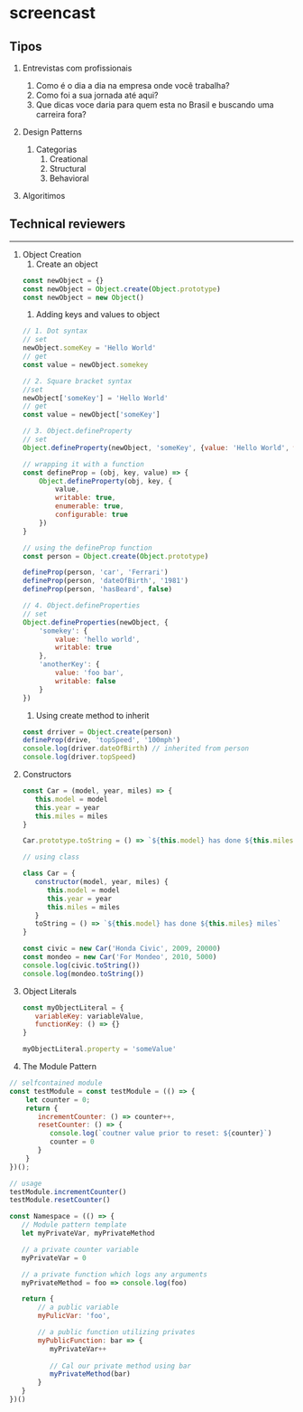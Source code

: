 # screencast

## Tipos

1. Entrevistas com profissionais
   1. Como é o dia a dia na empresa onde você trabalha?
   1. Como foi a sua jornada até aqui?
   1. Que dicas voce daria para quem esta no Brasil e buscando uma carreira fora?
   
1. Design Patterns
   1. Categorias
      1. Creational
      1. Structural
      1. Behavioral
      

1. Algoritimos


## Technical reviewers 

----

1. Object Creation
   1. Create an object
   ```javascript
   const newObject = {}
   const newObject = Object.create(Object.prototype)
   const newObject = new Object()
   ```
   1. Adding keys and values to object
   ```javascript
   // 1. Dot syntax
   // set
   newObject.someKey = 'Hello World'
   // get
   const value = newObject.somekey
   
   // 2. Square bracket syntax
   //set
   newObject['someKey'] = 'Hello World'
   // get
   const value = newObject['someKey']
   
   // 3. Object.defineProperty
   // set
   Object.defineProperty(newObject, 'someKey', {value: 'Hello World', writable: true, enumerable: true, configurable: true})
   
   // wrapping it with a function
   const defineProp = (obj, key, value) => {
       Object.defineProperty(obj, key, {
           value,
           writable: true,
           enumerable: true,
           configurable: true
       })
   }
   
   // using the defineProp function
   const person = Object.create(Object.prototype)
   
   defineProp(person, 'car', 'Ferrari')
   defineProp(person, 'dateOfBirth', '1981')
   defineProp(person, 'hasBeard', false)
   
   // 4. Object.defineProperties
   // set
   Object.defineProperties(newObject, {
       'somekey': {
           value: 'hello world',
           writable: true
       },
       'anotherKey': {
           value: 'foo bar',
           writable: false
       }
   })
   ```
   1. Using create method to inherit
   ```javascript
   const drriver = Object.create(person)
   defineProp(drive, 'topSpeed', '100mph')
   console.log(driver.dateOfBirth) // inherited from person
   console.log(driver.topSpeed)
   ```
1. Constructors
   ```javascript
   const Car = (model, year, miles) => {
      this.model = model
      this.year = year
      this.miles = miles      
   }
   
   Car.prototype.toString = () => `${this.model} has done ${this.miles} miles`
   
   // using class
   
   class Car = {
      constructor(model, year, miles) {
         this.model = model
         this.year = year
         this.miles = miles  
      }
      toString = () => `${this.model} has done ${this.miles} miles`
   }
   
   const civic = new Car('Honda Civic', 2009, 20000)
   const mondeo = new Car('For Mondeo', 2010, 5000)
   console.log(civic.toString())
   console.log(mondeo.toString())
   ```
1. Object Literals
   ```javascript
   const myObjectLiteral = {
      variableKey: variableValue,
      functionKey: () => {}
   }
   
   myObjectLiteral.property = 'someValue'
   ```
1. The Module Pattern
  ```javascript
  // selfcontained module
  const testModule = const testModule = (() => {
      let counter = 0;
      return {
         incrementCounter: () => counter++,
         resetCounter: () => {
            console.log(`coutner value prior to reset: ${counter}`)
            counter = 0
         }
      }
  })();
  
  // usage
  testModule.incrementCounter()
  testModule.resetCounter()
  ```
  
  ```javascript
  const Namespace = (() => {
     // Module pattern template
     let myPrivateVar, myPrivateMethod

     // a private counter variable
     myPrivateVar = 0

     // a private function which logs any arguments
     myPrivateMethod = foo => console.log(foo)

     return {
         // a public variable
         myPulicVar: 'foo',

         // a public function utilizing privates
         myPublicFunction: bar => {
            myPrivateVar++
            
            // Cal our private method using bar
            myPrivateMethod(bar)
         }         
     }
  })()
  ```

